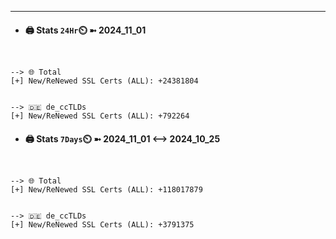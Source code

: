

---
- #### 🖨️ **Stats** `24Hr`⏲️ ➼ 2024_11_01
```console


--> 🌐 Total
[+] New/ReNewed SSL Certs (ALL): +24381804


--> 🇩🇪 de_ccTLDs
[+] New/ReNewed SSL Certs (ALL): +792264

```

- #### 🖨️ **Stats** `7Days`⏲️ ➼ 2024_11_01 <--> 2024_10_25
```console


--> 🌐 Total
[+] New/ReNewed SSL Certs (ALL): +118017879


--> 🇩🇪 de_ccTLDs
[+] New/ReNewed SSL Certs (ALL): +3791375

```

